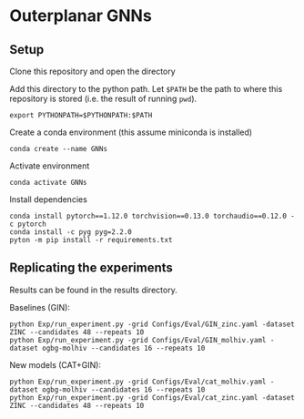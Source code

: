 # Outerplanar GNNs
## Setup
Clone this repository and open the directory

Add this directory to the python path. Let `$PATH` be the path to where this repository is stored (i.e. the result of running `pwd`).
```
export PYTHONPATH=$PYTHONPATH:$PATH
```

Create a conda environment (this assume miniconda is installed)
```
conda create --name GNNs
```

Activate environment
```
conda activate GNNs
```

Install dependencies
```
conda install pytorch==1.12.0 torchvision==0.13.0 torchaudio==0.12.0 -c pytorch
conda install -c pyg pyg=2.2.0
pyton -m pip install -r requirements.txt
```

## Replicating the experiments
Results can be found in the results directory.

Baselines (GIN):
```
python Exp/run_experiment.py -grid Configs/Eval/GIN_zinc.yaml -dataset ZINC --candidates 48 --repeats 10
python Exp/run_experiment.py -grid Configs/Eval/GIN_molhiv.yaml -dataset ogbg-molhiv --candidates 16 --repeats 10
```

New models (CAT+GIN):
```
python Exp/run_experiment.py -grid Configs/Eval/cat_molhiv.yaml -dataset ogbg-molhiv --candidates 16 --repeats 10
python Exp/run_experiment.py -grid Configs/Eval/cat_zinc.yaml -dataset ZINC --candidates 48 --repeats 10
```
